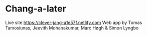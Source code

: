 # Chang-a-later

Live site https://clever-jang-a1e57f.netlify.com
Web app by Tomas Tamosiunas, Jeevith Mohanakumar, Marc Høgh & Simon Lyngbo
